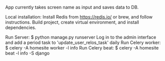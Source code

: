 App currently takes screen name as input and saves data to DB.


Local installation:
Install Redis from https://redis.io/ or brew, and follow instructions.
Build project, create virtual environment, and install dependencies.

Run Server: $ python manage.py runserver
  Log in to the admin interface and add a period task to 'update_user_relos_task' daily
Run Celery worker: $ celery -A homesite worker -l info
Run Celery beat: $ celery -A homesite beat -l info -S django
